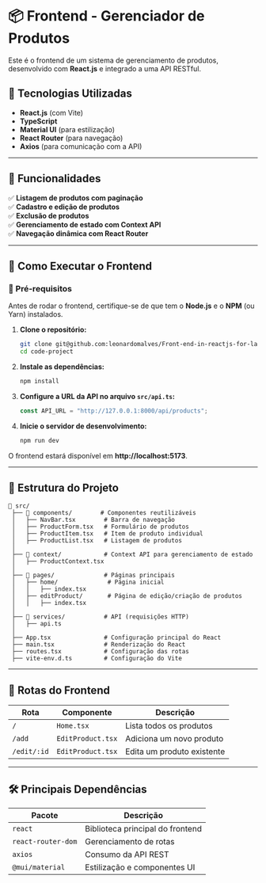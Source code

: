 # 📦 Frontend - Gerenciador de Produtos

Este é o frontend de um sistema de gerenciamento de produtos, desenvolvido com **React.js** e integrado a uma API RESTful.

## 🚀 Tecnologias Utilizadas

- **React.js** (com Vite)
- **TypeScript**
- **Material UI** (para estilização)
- **React Router** (para navegação)
- **Axios** (para comunicação com a API)

---

## 📌 Funcionalidades

✅ **Listagem de produtos com paginação**  
✅ **Cadastro e edição de produtos**  
✅ **Exclusão de produtos**  
✅ **Gerenciamento de estado com Context API**  
✅ **Navegação dinâmica com React Router**  

---

## 🔧 Como Executar o Frontend

### 📌 Pré-requisitos

Antes de rodar o frontend, certifique-se de que tem o **Node.js** e o **NPM** (ou Yarn) instalados.

1. **Clone o repositório:**
   ```bash
   git clone git@github.com:leonardomalves/Front-end-in-reactjs-for-laravel-api.git code-project
   cd code-project
   ```

2. **Instale as dependências:**
   ```bash
   npm install
   ```

3. **Configure a URL da API no arquivo `src/api.ts`:**
   ```ts
   const API_URL = "http://127.0.0.1:8000/api/products";
   ```

4. **Inicie o servidor de desenvolvimento:**
   ```bash
   npm run dev
   ```

O frontend estará disponível em **http://localhost:5173**.

---

## 📁 Estrutura do Projeto

```
📂 src/
 ├── 📂 components/        # Componentes reutilizáveis
 │   ├── NavBar.tsx        # Barra de navegação
 │   ├── ProductForm.tsx   # Formulário de produtos
 │   ├── ProductItem.tsx   # Item de produto individual
 │   ├── ProductList.tsx   # Listagem de produtos
 │
 ├── 📂 context/            # Context API para gerenciamento de estado
 │   ├── ProductContext.tsx
 │
 ├── 📂 pages/              # Páginas principais
 │   ├── home/              # Página inicial
 │   │   ├── index.tsx
 │   ├── editProduct/       # Página de edição/criação de produtos
 │   │   ├── index.tsx
 │
 ├── 📂 services/           # API (requisições HTTP)
 │   ├── api.ts
 │
 ├── App.tsx               # Configuração principal do React
 ├── main.tsx              # Renderização do React
 ├── routes.tsx            # Configuração das rotas
 ├── vite-env.d.ts         # Configuração do Vite
```

---

## 📜 Rotas do Frontend

| Rota            | Componente             | Descrição |
|----------------|------------------------|-----------|
| `/`            | `Home.tsx`              | Lista todos os produtos |
| `/add`         | `EditProduct.tsx`       | Adiciona um novo produto |
| `/edit/:id`    | `EditProduct.tsx`       | Edita um produto existente |

---

## 🛠️ Principais Dependências

| Pacote              | Descrição |
|--------------------|-----------|
| `react`           | Biblioteca principal do frontend |
| `react-router-dom` | Gerenciamento de rotas |
| `axios`           | Consumo da API REST |
| `@mui/material`   | Estilização e componentes UI |
